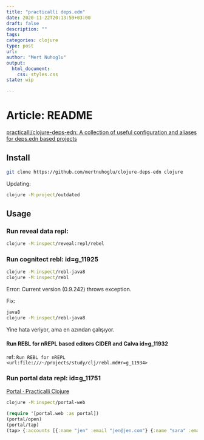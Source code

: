 ```yaml
--- 
title: "practicalli deps.edn"
date: 2020-11-22T20:13:59+03:00 
draft: false
description: ""
tags:
categories: clojure
type: post
url:
author: "Mert Nuhoglu"
output:
  html_document:
    css: styles.css
state: wip

---
```


# Article: README

[practicalli/clojure-deps-edn: A collection of useful configuration and aliases for deps.edn based projects](https://github.com/practicalli/clojure-deps-edn)

## Install

```bash
git clone https://github.com/mertnuhoglu/clojure-deps-edn clojure
```

Updating:

```bash
clojure -M:project/outdated
```

## Usage

### Run reveal data repl:

```bash
clojure -M:inspect/reveal:repl/rebel
```

### Run cognitect rebl: id=g_11925

```bash
clojure -M:inspect/rebl-java8
clojure -M:inspect/rebl
```

Error: Current version (0.9.242) throws exception.

Fix:

```bash
java8
clojure -M:inspect/rebl-java8
```

Yine hata veriyor, ama en azından çalışıyor.

#### Run REBL for nREPL based editors CIDER and Calva id=g_11932

ref: `Run REBL for nREPL <url:file:///~/projects/study/clj/rebl.md#r=g_11934>`

### Run portal data repl: id=g_11751

[Portal · Practicalli Clojure](http://practicalli.github.io/clojure/clojure-tools/data-browsers/portal.html)

```bash
clojure -M:inspect/portal-web
```

```clj
(require '[portal.web :as portal])
(portal/open)
(portal/tap)
(tap> {:accounts [{:name "jen" :email "jen@jen.com"} {:name "sara" :email "sara@sara.com"}]})
```




